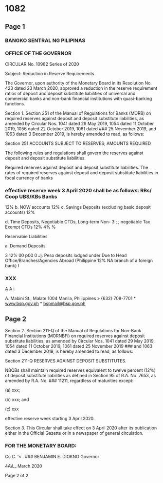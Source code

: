 # 1082

## Page 1

### BANGKO SENTRAL NG PILIPINAS

### OFFICE OF THE GOVERNOR

CIRCULAR No. 10982 Series of 2020

Subject: Reduction in Reserve Requirements

The Governor, upon authority of the Monetary Board in its Resolution No. 423 dated 23 March 2020, approved a reduction in the reserve requirement ratios of deposit and deposit substitute liabilities of universal and commercial banks and non-bank financial institutions with quasi-banking functions.

Section 1. Section 251 of the Manual of Regulations for Banks (MORB) on required reserves against deposit and deposit substitute liabilities, as amended by Circular Nos. 1041 dated 29 May 2019, 1054 dated 11 October 2019, 1056 dated 22 October 2019, 1061 dated ### 25 November 2019, and 1063 dated 3 December 2019, is hereby amended to read, as follows:

Section 251 ACCOUNTS SUBJECT TO RESERVES; AMOUNTS REQUIRED

The following rules and regulations shall govern the reserves against deposit and deposit substitute liabilities.

Required reserves against deposit and deposit substitute liabilities. The rates of required reserves against deposit and deposit substitute liabilities in focal currency of banks

### effective reserve week 3 April 2020 shall be as follows: RBs/ Coop UBS/KBs Banks

12% b. NOW accounts 12% c. Savings Deposits (excluding basic deposit accounts) 12%

d. Time Deposits, Negotiable CTDs, Long-term Non- 3 ; ; negotiable Tax Exempt CTDs 12% 4% %

Reservabie Liabilities

a. Demand Deposits

3 12% 00 p00 0 Jj. Peso deposits lodged under Due to Head Office/Branches/Agencies Abroad (Philippine 12% NA branch of a foreign bank} I

### XXX

A A i

A. Mabini St., Malate 1004 Manila, Philippines » {632} 708-7701 * www.bsp.gov.ph * bspmail@bsp.gov.ph

## Page 2

Section 2. Section 211-Q of the Manual of Regulations for Non-Bank Financial Institutions (MORNBFi) on required reserves against deposit substitute liabilities, as amended by Circular Nos. 1041 dated 29 May 2019, 1054 dated 11 October 2019, 1061 dated 25 November 2019 ### and 1063 dated 3 December 2019, is hereby amended to read, as follows:

Section 211-Q RESERVES AGAINST DEPOSIT SUBSTITUTES.

NBQBs shall maintain required reserves equivalent to twelve percent (12%) of deposit substitute liabilities as defined in Section 95 of R.A. No. 7653, as amended by R.A. No. ### 11211, regardless of maturities except:

(a) xxx;

(b) xxx; and

(c) xxx

effective reserve week starting 3 April 2020.

Section 3. This Circular shall take effect on 3 April 2020 after its publication either in the Official Gazette or in a newspaper of general circulation.

### FOR THE MONETARY BOARD:

Cc C. ‘< . ### BENJAMIN E. DIOKNO Governor

4A\L_ March.2020

Page 2 of 2 